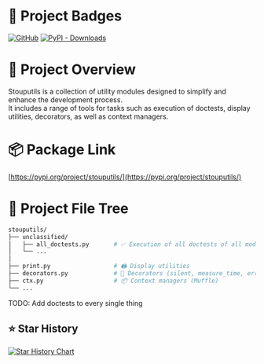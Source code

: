 
# 🚀 Project Badges
[![GitHub](https://img.shields.io/github/v/release/Stoupy51/stouputils?logo=github&label=GitHub)](https://github.com/Stoupy51/stouputils/releases/latest)
[![PyPI - Downloads](https://img.shields.io/pypi/dm/stouputils?logo=python&label=PyPI%20downloads)](https://pypi.org/project/stouputils/)


# 🚀 Project Overview
Stouputils is a collection of utility modules designed to simplify and enhance the development process.<br>
It includes a range of tools for tasks such as execution of doctests, display utilities, decorators, as well as context managers.


# 📦 Package Link
[https://pypi.org/project/stouputils/](https://pypi.org/project/stouputils/)

# 🚀 Project File Tree
```bash
stouputils/
├── unclassified/
│   ├── all_doctests.py       # ✅ Execution of all doctests of all modules present in src and display of execution time
│   └── ...
│
├── print.py                  # 🖨️ Display utilities
├── decorators.py             # 🎯 Decorators (silent, measure_time, error_handler)
├── ctx.py                    # 📦 Context managers (Muffle)
└── ...
```


TODO:
Add doctests to every single thing

## ⭐ Star History

<a href="https://star-history.com/#Stoupy51/stouputils&Date">
 <picture>
   <source media="(prefers-color-scheme: dark)" srcset="https://api.star-history.com/svg?repos=Stoupy51/stouputils&type=Date&theme=dark" />
   <source media="(prefers-color-scheme: light)" srcset="https://api.star-history.com/svg?repos=Stoupy51/stouputils&type=Date" />
   <img alt="Star History Chart" src="https://api.star-history.com/svg?repos=Stoupy51/stouputils&type=Date" />
 </picture>
</a>

